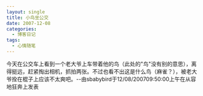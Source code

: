 ```yaml
---
layout: single
title: 小鸟坐公交
date: 2007-12-08
categories:
  - 博客日记
tags:
  - 心情随笔
---
```


今天在公交车上看到一个老大爷上车带着他的鸟（此处的\"鸟\"没有别的意思），离得挺远，赶紧掏出相机，抓拍两张。不过也看不出这是什么鸟（麻雀？），被老大爷拴在棍子上应该不太爽吧。--由sbabybird于12/08/200709&#58;50&#58;00上午在从容地狂奔上发表
